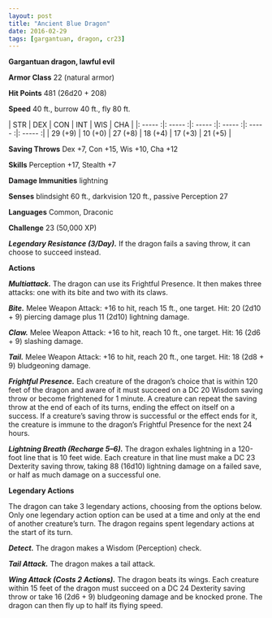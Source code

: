 ```yaml
---
layout: post
title: "Ancient Blue Dragon"
date: 2016-02-29
tags: [gargantuan, dragon, cr23]
---
```


**Gargantuan dragon, lawful evil**

**Armor Class** 22 (natural armor)

**Hit Points** 481 (26d20 + 208)

**Speed** 40 ft., burrow 40 ft., fly 80 ft.

|   STR   |   DEX   |   CON   |   INT   |   WIS   |   CHA   |
|: ----- :|: ----- :|: ----- :|: ----- :|: ----- :|: ----- :|
| 29 (+9) | 10 (+0) | 27 (+8) | 18 (+4) | 17 (+3) | 21 (+5) |

**Saving Throws** Dex +7, Con +15, Wis +10, Cha +12 

**Skills** Perception +17, Stealth +7 

**Damage Immunities** lightning 

**Senses** blindsight 60 ft., darkvision 120 ft., passive Perception 27 

**Languages** Common, Draconic 

**Challenge** 23 (50,000 XP)

***Legendary Resistance (3/Day).*** If the dragon fails a saving throw, it can choose to succeed instead. 

**Actions** 

***Multiattack.*** The dragon can use its Frightful Presence. It then makes three attacks: one with its bite and two with its claws. 

***Bite.*** Melee Weapon Attack: +16 to hit, reach 15 ft., one target. Hit: 20 (2d10 + 9) piercing damage plus 11 (2d10) lightning damage. 

***Claw.*** Melee Weapon Attack: +16 to hit, reach 10 ft., one target. Hit: 16 (2d6 + 9) slashing damage. 

***Tail.*** Melee Weapon Attack: +16 to hit, reach 20 ft., one target. Hit: 18 (2d8 + 9) bludgeoning damage. 

***Frightful Presence.*** Each creature of the dragon’s choice that is within 120 feet of the dragon and aware of it must succeed on a DC 20 Wisdom saving throw or become frightened for 1 minute. A creature can repeat the saving throw at the end of each of its turns, ending the effect on itself on a success. If a creature’s saving throw is successful or the effect ends for it, the creature is immune to the dragon’s Frightful Presence for the next 24 hours. 

***Lightning Breath (Recharge 5–6).*** The dragon exhales lightning in a 120-foot line that is 10 feet wide. Each creature in that line must make a DC 23 Dexterity saving throw, taking 88 (16d10) lightning damage on a failed save, or half as much damage on a successful one.

**Legendary Actions**

The dragon can take 3 legendary actions, choosing from the options below. Only one legendary action option can be used at a time and only at the end of another creature’s turn. The dragon regains spent legendary actions at the start of its turn. 

***Detect.*** The dragon makes a Wisdom (Perception) check. 

***Tail Attack.*** The dragon makes a tail attack. 

***Wing Attack (Costs 2 Actions).*** The dragon beats its wings. Each creature within 15 feet of the dragon must succeed on a DC 24 Dexterity saving throw or take 16 (2d6 + 9) bludgeoning damage and be knocked prone. The dragon can then fly up to half its flying speed.